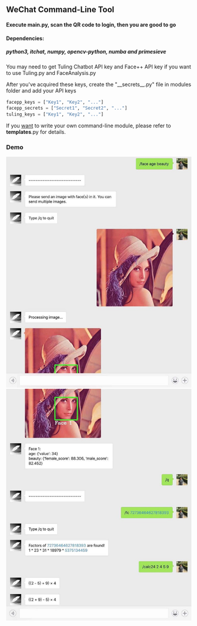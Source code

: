 ## WeChat Command-Line Tool
#### Execute main.py, scan the QR code to login, then you are good to go
#### Dependencies:
##### python3, itchat, numpy, opencv-python, numba and primesieve

You may need to get Tuling Chatbot API key and Face++ API key if you want to use Tuling.py and FaceAnalysis.py

After you've acquired these keys, create the "\_\_secrets__.py" file in modules folder and add your API keys
```python
facepp_keys = ["Key1", "Key2", "..."]
facepp_secrets = ["Secret1", "Secret2", "..."]
tuling_keys = ["Key1", "Key2", "..."]
```
If you [want](https://baidu.com) to write your own command-line module, please refer to __templates__.py for details.

### Demo

![demo-pic](demo/1.jpg)
![demo-pic](demo/2.jpg)
